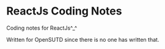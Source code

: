 # ReactJs Coding Notes
Coding notes for ReactJs^_^

Written for OpenSUTD since there is no one has written that.
